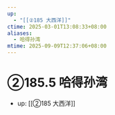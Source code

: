 ```yaml
---
up:
  - "[[②185 大西洋]]"
ctime: 2025-03-01T13:08:33+08:00
aliases:
  - 哈得孙湾
mtime: 2025-09-09T12:37:06+08:00
---
```


# ②185.5 哈得孙湾

- up: [[②185 大西洋]]
